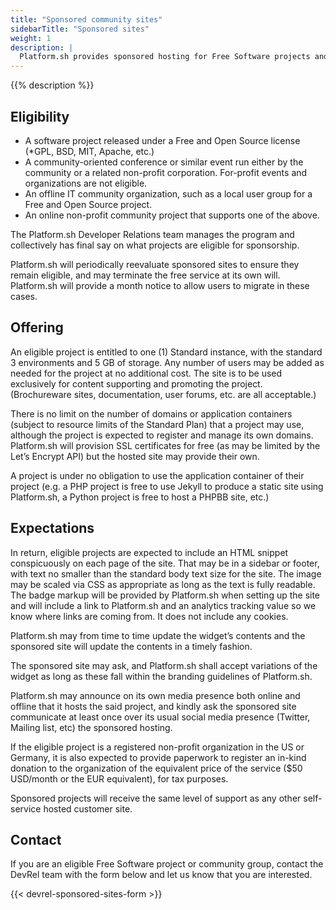 ```yaml
---
title: "Sponsored community sites"
sidebarTitle: "Sponsored sites"
weight: 1
description: |
  Platform.sh provides sponsored hosting for Free Software projects and tech community events and organizations as part of our effort to support the Free Software community.
---
```


{{% description %}}

## Eligibility

* A software project released under a Free and Open Source license (*GPL, BSD, MIT, Apache, etc.)
* A community-oriented conference or similar event run either by the community or a related non-profit corporation.  For-profit events and organizations are not eligible.
* An offline IT community organization, such as a local user group for a Free and Open Source project.
* An online non-profit community project that supports one of the above.

The Platform.sh Developer Relations team manages the program and collectively has final say on what projects are eligible for sponsorship.

Platform.sh will periodically reevaluate sponsored sites to ensure they remain eligible, and may terminate the free service at its own will. Platform.sh will provide a month notice to allow users to migrate in these cases.

## Offering

An eligible project is entitled to one (1) Standard instance, with the standard 3 environments and 5 GB of storage.  Any number of users may be added as needed for the project at no additional cost.  The site is to be used exclusively for content supporting and promoting the project.  (Brochureware sites, documentation, user forums, etc. are all acceptable.)

There is no limit on the number of domains or application containers (subject to resource limits of the Standard Plan) that a project may use, although the project is expected to register and manage its own domains. Platform.sh will provision SSL certificates for free (as may be limited by the Let’s Encrypt API) but the hosted site may provide their own.

A project is under no obligation to use the application container of their project (e.g. a PHP project is free to use Jekyll to produce a static site using Platform.sh, a Python project is free to host a PHPBB site, etc.)

## Expectations

In return, eligible projects are expected to include an HTML snippet conspicuously on each page of the site.  That may be in a sidebar or footer, with text no smaller than the standard body text size for the site. The image may be scaled via CSS as appropriate as long as the text is fully readable.  The badge markup will be provided by Platform.sh when setting up the site and will include a link to Platform.sh and an analytics tracking value so we know where links are coming from.  It does not include any cookies.

Platform.sh may from time to time update the widget’s contents and the sponsored site will update the contents in a timely fashion.

The sponsored site may ask, and Platform.sh shall accept variations of the widget as long as these fall within the branding guidelines of Platform.sh.

Platform.sh may announce on its own media presence both online and offline that it hosts the said project, and kindly ask the sponsored site communicate at least once over its usual social media presence (Twitter, Mailing list, etc) the sponsored hosting.

If the eligible project is a registered non-profit organization in the US or Germany, it is also expected to provide paperwork to register an in-kind donation to the organization of the equivalent price of the service ($50 USD/month or the EUR equivalent), for tax purposes.

Sponsored projects will receive the same level of support as any other self-service hosted customer site.

## Contact

If you are an eligible Free Software project or community group, contact the DevRel team with the form below and let us know that you are interested.

{{< devrel-sponsored-sites-form >}}
